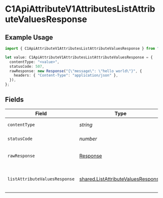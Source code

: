 # C1ApiAttributeV1AttributesListAttributeValuesResponse

## Example Usage

```typescript
import { C1ApiAttributeV1AttributesListAttributeValuesResponse } from "conductorone-sdk-typescript/sdk/models/operations";

let value: C1ApiAttributeV1AttributesListAttributeValuesResponse = {
  contentType: "<value>",
  statusCode: 507,
  rawResponse: new Response("{\"message\": \"hello world\"}", {
    headers: { "Content-Type": "application/json" },
  }),
};
```

## Fields

| Field                                                                                               | Type                                                                                                | Required                                                                                            | Description                                                                                         |
| --------------------------------------------------------------------------------------------------- | --------------------------------------------------------------------------------------------------- | --------------------------------------------------------------------------------------------------- | --------------------------------------------------------------------------------------------------- |
| `contentType`                                                                                       | *string*                                                                                            | :heavy_check_mark:                                                                                  | HTTP response content type for this operation                                                       |
| `statusCode`                                                                                        | *number*                                                                                            | :heavy_check_mark:                                                                                  | HTTP response status code for this operation                                                        |
| `rawResponse`                                                                                       | [Response](https://developer.mozilla.org/en-US/docs/Web/API/Response)                               | :heavy_check_mark:                                                                                  | Raw HTTP response; suitable for custom response parsing                                             |
| `listAttributeValuesResponse`                                                                       | [shared.ListAttributeValuesResponse](../../../sdk/models/shared/listattributevaluesresponse.md)     | :heavy_minus_sign:                                                                                  | ListAttributeValuesResponse is the response for listing attribute values for a given AttributeType. |